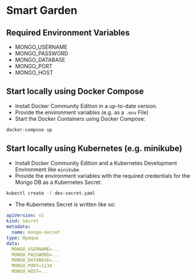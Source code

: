 # Smart Garden

## Required Environment Variables

- MONGO_USERNAME
- MONGO_PASSWORD
- MONGO_DATABASE
- MONGO_PORT
- MONGO_HOST

## Start locally using Docker Compose

- Install Docker Community Edition in a up-to-date version.
- Provide the environment variables (e.g. as a `.env` File)
- Start the Docker Containers using Docker Compose: 

```sh
docker-compose up
```

## Start locally using Kubernetes (e.g. minikube)

- Install Docker Community Edition and a Kubernetes Development Environment like `minikube`
- Provide the environment variables with the required credentials for the Mongo DB as a Kubernetes Secret.

```sh
kubectl create -f dev-secret.yaml
```

- The Kubernetes Secret is written like so:

```yml
apiVersion: v1
kind: Secret
metadata:
  name: mongo-secret
type: Opaque
data:
  MONGO_USERNAME=...
  MONGO_PASSWORD=...
  MONGO_DATABASE=...
  MONGO_PORT=1234
  MONGO_HOST=...
```
